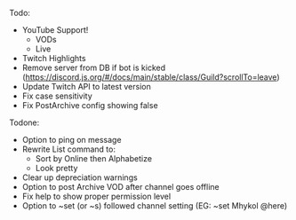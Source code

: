 Todo:
- YouTube Support!
    - VODs
    - Live
- Twitch Highlights
- Remove server from DB if bot is kicked (https://discord.js.org/#/docs/main/stable/class/Guild?scrollTo=leave)
- Update Twitch API to latest version
- Fix case sensitivity
- Fix PostArchive config showing false

Todone: 
- Option to ping on message
- Rewrite List command to:
    - Sort by Online then Alphabetize
    - Look pretty
- Clear up depreciation warnings
- Option to post Archive VOD after channel goes offline
- Fix help to show proper permission level
- Option to ~set (or ~s) followed channel setting (EG: ~set Mhykol @here)